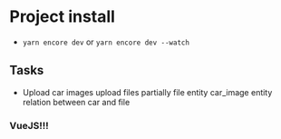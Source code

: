 # Project install

- `yarn encore dev` or `yarn encore dev --watch`

## Tasks

- Upload car images
upload files partially
file entity
car_image entity relation between car and file

### VueJS!!!



